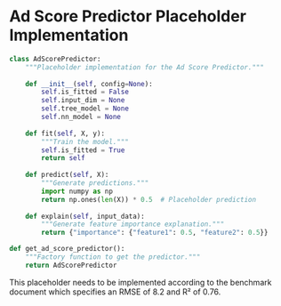 
# Ad Score Predictor Placeholder Implementation

```python
class AdScorePredictor:
    """Placeholder implementation for the Ad Score Predictor."""
    
    def __init__(self, config=None):
        self.is_fitted = False
        self.input_dim = None
        self.tree_model = None
        self.nn_model = None
    
    def fit(self, X, y):
        """Train the model."""
        self.is_fitted = True
        return self
    
    def predict(self, X):
        """Generate predictions."""
        import numpy as np
        return np.ones(len(X)) * 0.5  # Placeholder prediction
    
    def explain(self, input_data):
        """Generate feature importance explanation."""
        return {"importance": {"feature1": 0.5, "feature2": 0.5}}

def get_ad_score_predictor():
    """Factory function to get the predictor."""
    return AdScorePredictor
```

This placeholder needs to be implemented according to the benchmark document
which specifies an RMSE of 8.2 and R² of 0.76.
